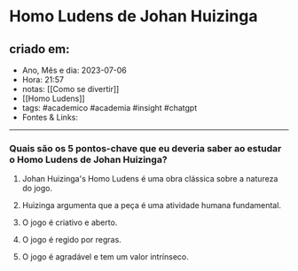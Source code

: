 # Homo Ludens de Johan Huizinga

## criado em: 
-  Ano, Mês e dia: 2023-07-06
- Hora: 21:57
- notas: [[Como se divertir]]
- [[Homo Ludens]]
- tags: #academico #academia #insight #chatgpt 
- Fontes & Links: 
---

### Quais são os 5 pontos-chave que eu deveria saber ao estudar o Homo Ludens de Johan Huizinga?

1. Johan Huizinga's Homo Ludens é uma obra clássica sobre a natureza do jogo.

2. Huizinga argumenta que a peça é uma atividade humana fundamental.

3. O jogo é criativo e aberto.

4. O jogo é regido por regras.

5. O jogo é agradável e tem um valor intrínseco.